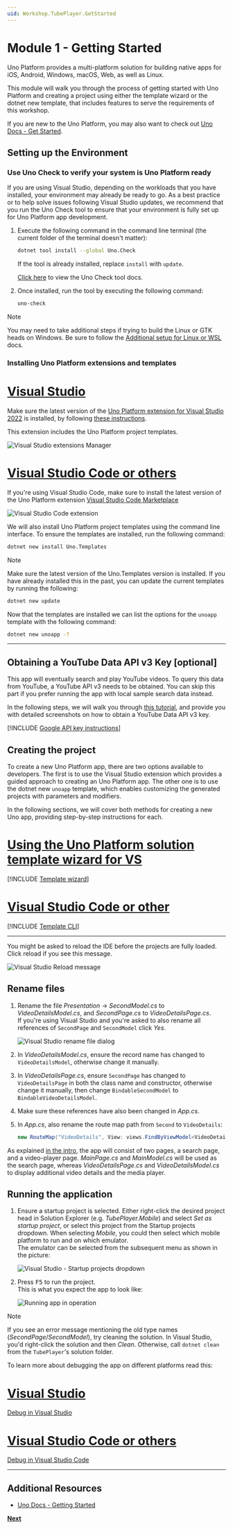 ```yaml
---
uid: Workshop.TubePlayer.GetStarted
---
```


# Module 1 - Getting Started

Uno Platform provides a multi-platform solution for building native apps for iOS, Android, Windows, macOS, Web, as well as Linux.

This module will walk you through the process of getting started with Uno Platform and creating a project using either the template wizard or the dotnet new template, that includes features to serve the requirements of this workshop.

If you are new to the Uno Platform, you may also want to check out [Uno Docs - Get Started](xref:Uno.GetStarted).

## Setting up the Environment

### Use Uno Check to verify your system is Uno Platform ready

If you are using Visual Studio, depending on the workloads that you have installed, your environment may already be ready to go. As a best practice or to help solve issues following Visual Studio updates, we recommend that you run the Uno Check tool to ensure that your environment is fully set up for Uno Platform app development.

1. Execute the following command in the command line terminal (the current folder of the terminal doesn't matter):

    ```bash
    dotnet tool install --global Uno.Check
    ```

    If the tool is already installed, replace `install` with `update`.

    [Click here](xref:UnoCheck.UsingUnoCheck) to view the Uno Check tool docs.

1. Once installed, run the tool by executing the following command:

    ```bash
    uno-check
    ```

> [!NOTE]  
> You may need to take additional steps if trying to build the Linux or GTK heads on Windows.
> Be sure to follow the [Additional setup for Linux or WSL](xref:Uno.GetStarted.Linux) docs.

### Installing Uno Platform extensions and templates

# [Visual Studio](#tab/vs)

Make sure the latest version of the [Uno Platform extension for Visual Studio 2022](https://marketplace.visualstudio.com/items?itemName=unoplatform.uno-platform-addin-2022) is installed, by following [these instructions](xref:Uno.GetStarted.vs2022#install-the-solution-templates).

This extension includes the Uno Platform project templates.

![Visual Studio extensions Manager](vs-2022-extension.png)

# [Visual Studio Code or others](#tab/vscode)

If you're using Visual Studio Code, make sure to install the latest version of the Uno Platform extension [Visual Studio Code Marketplace](https://marketplace.visualstudio.com/items?itemName=unoplatform.vscode)

![Visual Studio Code extension](vs-code-extension.png)

We will also install Uno Platform project templates using the command line interface. To ensure the templates are installed, run the following command:

```bash
dotnet new install Uno.Templates
```

> [!NOTE]  
> Make sure the latest version of the Uno.Templates version is installed.
> If you have already installed this in the past, you can update the current templates by running the following:
>
> ```bash
> dotnet new update
> ```

Now that the templates are installed we can list the options for the `unoapp` template with the following command:

```bash
dotnet new unoapp -?
```

---

## Obtaining a YouTube Data API v3 Key [optional]

This app will eventually search and play YouTube videos. To query this data from YouTube, a YouTube API v3 needs to be obtained. You can skip this part if you prefer running the app with local sample search data instead.

In the following steps, we will walk you through [this tutorial](https://developers.google.com/youtube/v3/getting-started), and provide you with detailed screenshots on how to obtain a YouTube Data API v3 key.

[!INCLUDE [Google API key instructions](google-api-key.md)]

## Creating the project

To create a new Uno Platform app, there are two options available to developers. The first is to use the Visual Studio extension which provides a guided approach to creating an Uno Platform app.
The other one is to use the dotnet new `unoapp` template, which enables customizing the generated projects with parameters and modifiers.

In the following sections, we will cover both methods for creating a new Uno app, providing step-by-step instructions for each.

# [Using the Uno Platform solution template wizard for VS](#tab/vs)

[!INCLUDE [Template wizard](templates-wizard.md)]

# [Visual Studio Code or other](#tab/vscode)

[!INCLUDE [Template CLI](templates-cli.md)]

---

You might be asked to reload the IDE before the projects are fully loaded. Click reload if you see this message.

![Visual Studio Reload message](vs-reload-message.jpg)  

## Rename files

1. Rename the file *Presentation* → *SecondModel.cs* to *VideoDetailsModel.cs*, and *SecondPage.cs* to *VideoDetailsPage.cs*.  
    If you're using Visual Studio and you're asked to also rename all references of `SecondPage` and `SecondModel` click *Yes*.

    ![Visual Studio rename file dialog](rename-file-dialog.jpg)

1. In *VideoDetailsModel.cs*, ensure the record name has changed to `VideoDetailsModel`, otherwise change it manually.

1. In *VideoDetailsPage.cs*, ensure `SecondPage` has changed to `VideoDetailsPage` in both the class name and constructor, otherwise change it manually, then change `BindableSecondModel` to `BindableVideoDetailsModel`.

1. Make sure these references have also been changed in *App.cs*.

1. In *App.cs*, also rename the route map path from `Second` to `VideoDetails`:

    ```c#
    new RouteMap("VideoDetails", View: views.FindByViewModel<VideoDetailsModel>()),
    ```

As explained [in the intro](xref:Workshop.TubePlayer.Overview#tube-player-workshop), the app will consist of two pages, a search page, and a video-player page. *MainPage.cs* and *MainModel.cs* will be used as the search page, whereas *VideoDetailsPage.cs* and *VideoDetailsModel.cs* to display additional video details and the media player.

## Running the application

1. Ensure a startup project is selected. Either right-click the desired project head in Solution Explorer (e.g. *TubePlayer.Mobile*) and select *Set as startup project*, or select this project from the Startup projects dropdown.
    When selecting *Mobile*, you could then select which mobile platform to run and on which emulator.  
    The emulator can be selected from the subsequent menu as shown in the picture:

    ![Visual Studio - Startup projects dropdown](set-startup-project.jpg)

1. Press <kbd>F5</kbd> to run the project.  
  This is what you expect the app to look like:

    ![Running app in operation](ui-output.gif)

> [!NOTE]  
> If you see an error message mentioning the old type names (*SecondPage*/*SecondModel*), try cleaning the solution. In Visual Studio, you'd right-click the solution and then *Clean*. Otherwise, call `dotnet clean` from the `TubePlayer`'s solution folder.

To learn more about debugging the app on different platforms read this:

# [Visual Studio](#tab/vs)

[Debug in Visual Studio](xref:Uno.GetStarted.vs2022#create-an-application)

# [Visual Studio Code or others](#tab/vscode)

[Debug in Visual Studio Code](xref:Uno.GetStarted.vscode#run-and-debug-application)

---

## Additional Resources

- [Uno Docs - Getting Started](xref:Uno.GetStarted)

**[Next](xref:Workshop.TubePlayer.BasicLayout "Creating basic UI layout with C# Markup")**
